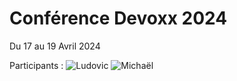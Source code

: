# Conférence Devoxx 2024

Du 17 au 19 Avril 2024

Participants : <img src="https://images.weserv.nl/?url=avatars.githubusercontent.com/u/45974335?v=4&h=24&w=24&fit=cover&mask=circle&maxage=7d" alt="Ludovic"> <img src="https://images.weserv.nl/?url=avatars.githubusercontent.com/u/7466898?v=4&h=24&w=24&fit=cover&mask=circle&maxage=7d" alt="Michaël">
